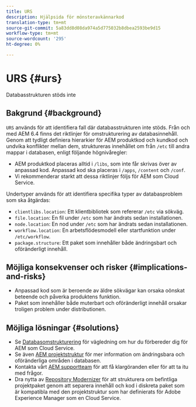 ```yaml
---
title: URS
description: Hjälpsida för mönsteravkännarkod
translation-type: tm+mt
source-git-commit: 5a83dd8d08da974a5d775032b8dbea2593be9d15
workflow-type: tm+mt
source-wordcount: '295'
ht-degree: 0%

---
```



# URS {#urs}

Databasstrukturen stöds inte

## Bakgrund {#background}

`URS` används för att identifiera fall där databasstrukturen inte stöds. Från och med AEM 6.4 finns det riktlinjer för omstrukturering av databasinnehåll. Genom att tydligt definiera hierarkier för AEM produktkod och kundkod och undvika konflikter mellan dem, struktureras innehållet om från `/etc` till andra mappar i databasen, enligt följande högnivåregler:

* AEM produktkod placeras alltid i `/libs`, som inte får skrivas över av anpassad kod. Anpassad kod ska placeras i `/apps`, `/content` och `/conf`.
* Vi rekommenderar starkt att dessa riktlinjer följs för AEM som Cloud Service.

Undertyper används för att identifiera specifika typer av databasproblem som ska åtgärdas:
* `clientlibs.location`: Ett klientbibliotek som refererar  `/etc` via sökväg.
* `file.location`: En fil under  `/etc` som har ändrats sedan installationen.
* `node.location`: En nod under  `/etc` som har ändrats sedan installationen.
* `workflow.location`: En arbetsflödesmodell eller startfunktion under  `/etc/workflow`.
* `package.structure`: Ett paket som innehåller både ändringsbart och oföränderligt innehåll.

## Möjliga konsekvenser och risker {#implications-and-risks}

* Anpassad kod som är beroende av äldre sökvägar kan orsaka oönskat beteende och påverka produktens funktion.
* Paket som innehåller både muterbart och oföränderligt innehåll orsakar troligen problem under distributionen.

## Möjliga lösningar {#solutions}

* Se [Databasomstrukturering](https://experienceleague.adobe.com/docs/experience-manager-65/deploying/restructuring/repository-restructuring.html) för vägledning om hur du förbereder dig för AEM som Cloud Service.
* Se även [AEM projektstruktur](https://experienceleague.adobe.com/docs/experience-manager-cloud-service/implementing/developing/aem-project-content-package-structure.html) för mer information om ändringsbara och oföränderliga områden i databasen.
* Kontakta vårt [AEM supportteam](https://helpx.adobe.com/enterprise/using/support-for-experience-cloud.html) för att få klargöranden eller för att ta itu med frågor.
* Dra nytta av [Repository Modernizer](https://experienceleague.adobe.com/docs/experience-manager-cloud-service/moving/refactoring-tools/repo-modernizer.html#refactoring-tools) för att strukturera om befintliga projektpaket genom att separera innehåll och kod i diskreta paket som är kompatibla med den projektstruktur som har definierats för Adobe Experience Manager som en Cloud Service.
